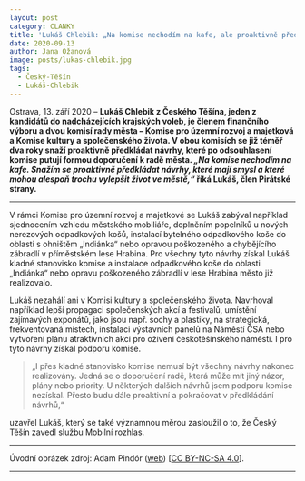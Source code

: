 ```yaml
---
layout: post
category: CLANKY
title: 'Lukáš Chlebik: „Na komise nechodím na kafe, ale proaktivně předkládám návrhy“'
date: 2020-09-13
author: Jana Ožanová
image: posts/lukas-chlebik.jpg
tags:
  - Český-Těšín
  - Lukáš-Chlebik
---
```


Ostrava, 13. září 2020 – **Lukáš Chlebik z Českého Těšína, jeden z kandidátů do nadcházejících krajských voleb, je členem finančního výboru a dvou komisí rady města – Komise pro územní rozvoj a majetková a Komise kultury a společenského života. V obou komisích se již téměř dva roky snaží proaktivně předkládat návrhy, které po odsouhlasení komise putují formou doporučení k radě města. *„Na komise nechodím na kafe. Snažím se proaktivně předkládat návrhy, které mají smysl a které mohou alespoň trochu vylepšit život ve městě,“* říká Lukáš, člen Pirátské strany.**

<hr />

V rámci Komise pro územní rozvoj a majetkové se Lukáš zabýval například sjednocením vzhledu městského mobiliáře, doplněním popelníků u nových nerezových odpadkových košů, instalací bytelného odpadkového koše do oblasti s ohništěm „Indiánka“ nebo opravou poškozeného a chybějícího zábradlí v příměstském lese Hrabina. Pro všechny tyto návrhy získal Lukáš kladné stanovisko komise a instalace odpadkového koše do oblasti „Indiánka“ nebo opravu poškozeného zábradlí v lese Hrabina město již realizovalo.

Lukáš nezahálí ani v Komisi kultury a společenského života. Navrhoval například lepší propagaci společenských akcí a festivalů, umístění zajímavých exponátů, jako jsou např. sochy a plastiky, na strategická, frekventovaná místech, instalaci výstavních panelů na Náměstí ČSA nebo vytvoření plánu atraktivních akcí pro oživení českotěšínského náměstí. I pro tyto návrhy získal podporu komise.

> „I přes kladné stanovisko komise nemusí být všechny návrhy nakonec realizovány. Jedná se o doporučení radě, která může mít jiný názor, plány nebo priority. U některých dalších návrhů jsem podporu komise nezískal. Přesto budu dále proaktivní a pokračovat v předkládání návrhů,“

uzavřel Lukáš, který se také významnou měrou zasloužil o to, že Český Těšín zavedl službu Mobilní rozhlas.

---

Úvodní obrázek zdroj: Adam Pindór \([web](http://photoadam.cz/)\) \[[CC BY-NC-SA 4.0](https://creativecommons.org/licenses/by-nc-sa/4.0/deed.cs)\].

- - -
